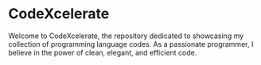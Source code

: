 # CodeXcelerate
Welcome to CodeXcelerate, the repository dedicated to showcasing my collection of programming language codes. As a passionate programmer, I believe in the power of clean, elegant, and efficient code. 
